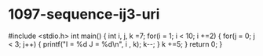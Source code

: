 # 1097-sequence-ij3-uri
#include &lt;stdio.h>  int main() {     int i, j, k =7;      for(i = 1; i &lt; 10; i +=2)     {         for(j = 0; j &lt; 3; j++)         {             printf("I = %d J = %d\n", i , k);             k--;         }         k +=5;     }      return 0; }
